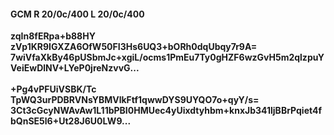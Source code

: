 #### GCM R 20/0c/400 L 20/0c/400
**zqIn8fERpa+b88HY**<br/>**zVp1KR9IGXZA6OfW50FI3Hs6UQ3+bORh0dqUbqy7r9A=**<br/>**7wiVfaXkBy46pUSbmJc+xgiL/ocms1PmEu7Ty0gHZF6wzGvH5m2qlzpuYVeiEwDlNV+LYeP0jreNzvvG...**<br/><br/>
**+Pg4vPFUiVSBK/Tc**<br/>**TpWQ3urPDBRVNsYBMVlkFtf1qwwDYS9UYQO7o+qyY/s=**<br/>**3Ct3cGcyNWAvAw1L11bPBI0HMUec4yUixdtyhbm+knxJb341ljBBrPqiet4fbQnSE5l6+Ut28J6U0LW9...**